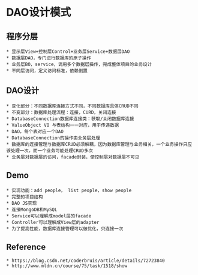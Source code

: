 # DAO设计模式             

## 程序分层   
    * 显示层View+控制层Control+业务层Service+数据层DAO            
    * 数据层DAO，专门进行数据库的原子操作
    * 业务层BO，service，调用多个数据层操作，完成整体项目的业务设计
    * 不同层访问，定义访问标准，依赖倒置 

## DAO设计
    * 变化部分：不同数据库连接方式不同，不同数据库具体CRUD不同
    * 不变部分：数据库处理流程：连接，CURD，关闭连接
    * DatabaseConnection数据库连接类：获取/关闭数据库连接
    * ValueObject VO 与表结构一一对应，用于传递数据
    * DAO，每个表对应一个DAO
    * DatabaseConnection的操作由业务层处理
    * 数据库的连接管理与数据库CRUD必须解耦，因为数据库管理与业务相关，一个业务操作只应该处理一次，而一个业务可能处理CRUD多次
    * 业务层对数据层的访问，facade封装，使控制层对数据层不可见

## Demo  
    * 实现功能：add people， list people，show people
    * 完整的项目结构
    * DAO JS实现
    * 连接MongoDB和MySQL
    * Service可以理解成model层的facade
    * Controller可以理解成View层的adapter
    * 为了提高性能，数据库连接管理可以做优化，只连接一次

## Reference
    * https://blog.csdn.net/coderbruis/article/details/72723840
    * http://www.mldn.cn/course/75/task/1518/show
